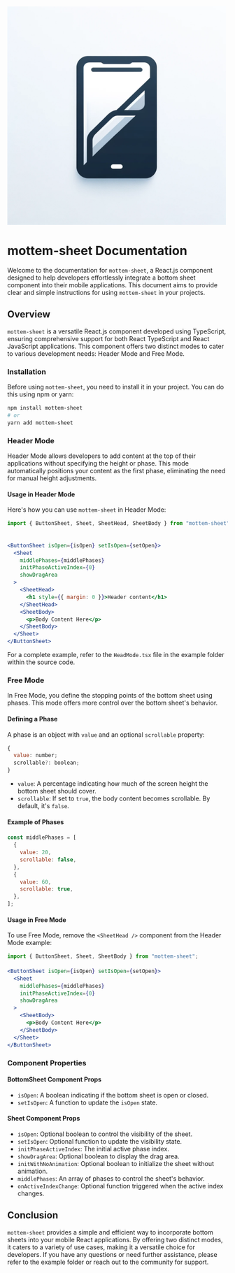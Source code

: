 <img alt="logo" src="./src/assets/logo.webp" width="500px">

# mottem-sheet Documentation

Welcome to the documentation for `mottem-sheet`, a React.js component designed to help developers effortlessly integrate a bottom sheet component into their mobile applications. This document aims to provide clear and simple instructions for using `mottem-sheet` in your projects.

## Overview

`mottem-sheet` is a versatile React.js component developed using TypeScript, ensuring comprehensive support for both React TypeScript and React JavaScript applications. This component offers two distinct modes to cater to various development needs: Header Mode and Free Mode.

### Installation

Before using `mottem-sheet`, you need to install it in your project. You can do this using npm or yarn:

```bash
npm install mottem-sheet
# or
yarn add mottem-sheet
```

### Header Mode

Header Mode allows developers to add content at the top of their applications without specifying the height or phase. This mode automatically positions your content as the first phase, eliminating the need for manual height adjustments.

#### Usage in Header Mode

Here's how you can use `mottem-sheet` in Header Mode:

```jsx
import { ButtonSheet, Sheet, SheetHead, SheetBody } from "mottem-sheet";


<ButtonSheet isOpen={isOpen} setIsOpen={setOpen}>
  <Sheet
    middlePhases={middlePhases}
    initPhaseActiveIndex={0}
    showDragArea
  >
    <SheetHead>
      <h1 style={{ margin: 0 }}>Header content</h1>
    </SheetHead>
    <SheetBody>
      <p>Body Content Here</p>
    </SheetBody>
  </Sheet>
</ButtonSheet>
```

For a complete example, refer to the `HeadMode.tsx` file in the example folder within the source code.

### Free Mode

In Free Mode, you define the stopping points of the bottom sheet using phases. This mode offers more control over the bottom sheet's behavior.

#### Defining a Phase

A phase is an object with `value` and an optional `scrollable` property:

```js
{
  value: number;
  scrollable?: boolean;
}
```

- `value`: A percentage indicating how much of the screen height the bottom sheet should cover.
- `scrollable`: If set to `true`, the body content becomes scrollable. By default, it's `false`.

#### Example of Phases

```js
const middlePhases = [
  {
    value: 20,
    scrollable: false,
  },
  {
    value: 60,
    scrollable: true,
  },
];
```

#### Usage in Free Mode

To use Free Mode, remove the `<SheetHead />` component from the Header Mode example:

```jsx
import { ButtonSheet, Sheet, SheetBody } from "mottem-sheet";

<ButtonSheet isOpen={isOpen} setIsOpen={setOpen}>
  <Sheet
    middlePhases={middlePhases}
    initPhaseActiveIndex={0}
    showDragArea
  >
    <SheetBody>
      <p>Body Content Here</p>
    </SheetBody>
  </Sheet>
</ButtonSheet>
```

### Component Properties

#### BottomSheet Component Props

- `isOpen`: A boolean indicating if the bottom sheet is open or closed.
- `setIsOpen`: A function to update the `isOpen` state.

#### Sheet Component Props

- `isOpen`: Optional boolean to control the visibility of the sheet.
- `setIsOpen`: Optional function to update the visibility state.
- `initPhaseActiveIndex`: The initial active phase index.
- `showDragArea`: Optional boolean to display the drag area.
- `initWithNoAnimation`: Optional boolean to initialize the sheet without animation.
- `middlePhases`: An array of phases to control the sheet's behavior.
- `onActiveIndexChange`: Optional function triggered when the active index changes.

## Conclusion

`mottem-sheet` provides a simple and efficient way to incorporate bottom sheets into your mobile React applications. By offering two distinct modes, it caters to a variety of use cases, making it a versatile choice for developers. If you have any questions or need further assistance, please refer to the example folder or reach out to the community for support.
